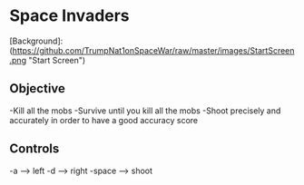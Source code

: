 # Space Invaders
[Background]: (https://github.com/TrumpNat1onSpaceWar/raw/master/images/StartScreen.png "Start Screen")
## Objective

-Kill all the mobs
-Survive until you kill all the mobs
-Shoot precisely and accurately in order to have a good accuracy score

## Controls

-a --> left
-d --> right
-space --> shoot

